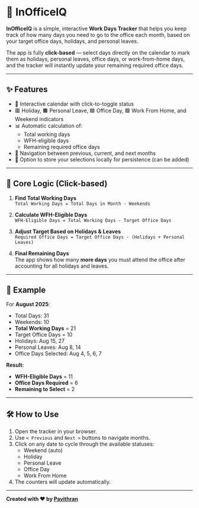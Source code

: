# 🏢 InOfficeIQ

**InOfficeIQ** is a simple, interactive **Work Days Tracker** that helps you keep track of how many days you need to go to the office each month, based on your target office days, holidays, and personal leaves.

The app is fully **click-based** — select days directly on the calendar to mark them as holidays, personal leaves, office days, or work-from-home days, and the tracker will instantly update your remaining required office days.

---

## ✨ Features
- 📅 Interactive calendar with click-to-toggle status
- 🟥 Holiday, 🟧 Personal Leave, 🟦 Office Day, 🟩 Work From Home, and Weekend indicators
- 📊 Automatic calculation of:
  - Total working days
  - WFH-eligible days
  - Remaining required office days
- 🔄 Navigation between previous, current, and next months
- 💾 Option to store your selections locally for persistence (can be added)

---

## 🧠 Core Logic (Click-based)

1. **Find Total Working Days**  
   `Total Working Days = Total Days in Month - Weekends`

2. **Calculate WFH-Eligible Days**  
   `WFH-Eligible Days = Total Working Days - Target Office Days`

3. **Adjust Target Based on Holidays & Leaves**  
   `Required Office Days = Target Office Days - (Holidays + Personal Leaves)`

4. **Final Remaining Days**  
   The app shows how many **more days** you must attend the office after accounting for all holidays and leaves.


---

## 📌 Example

For **August 2025**:
- Total Days: 31  
- Weekends: 10  
- **Total Working Days** = 21  
- Target Office Days = 10  
- Holidays: Aug 15, 27  
- Personal Leaves: Aug 8, 14  
- Office Days Selected: Aug 4, 5, 6, 7  

**Result:**
- **WFH-Eligible Days** = 11  
- **Office Days Required** = 6  
- **Remaining to Select** = 2  

---

## 🛠️ How to Use
1. Open the tracker in your browser.
2. Use `< Previous` and `Next >` buttons to navigate months.
3. Click on any date to cycle through the available statuses:
   - Weekend (auto)
   - Holiday
   - Personal Leave
   - Office Day
   - Work From Home
4. The counters will update automatically.

---

**Created with ❤️ by [Pavithran](https://github.com/YourGitHubUsername)**
